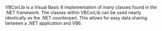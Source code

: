 VBCorLib is a Visual Basic 6 implementation of many classes found in the .NET framework. The classes within VBCorLib can be used nearly identically as the .NET counterpart. This allows for easy data sharing between a .NET application and VB6.
